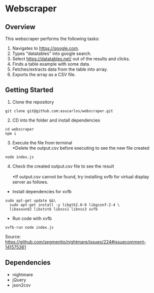 # Webscraper

## Overview
This webscraper performs the following tasks:
1. Navigates to https://google.com.
2. Types "datatables" into google search.
3. Select https://datatables.net/ out of the results and clicks.
4. Finds a table example with some data. 
5. Fetches/extracts data from the table into array.
6. Exports the array as a CSV file.

## Getting Started
1. Clone the repository

```
git clone git@github.com:asucarlos/webscraper.git
```

2. CD into the folder and install dependencies

```
cd webscraper
npm i
```

3. Execute the file from terminal  <br />
*Delete the output.csv before executing to see the new file created 

```
node index.js
```

4. Check the created output.csv file to see the result <br />
   <br />
  *If output.csv cannot be found, 
  try installing xvfb for virtual display server as follows.
  - Install dependencies for xvfb
  ```
  sudo apt-get update &&\
    sudo apt-get install -y libgtk2.0-0 libgconf-2-4 \
    libasound2 libxtst6 libxss1 libnss3 xvfb
  ```

  - Run code with xvfb
  ```
  xvfb-run node index.js
  ```

Source: <br />
https://github.com/segmentio/nightmare/issues/224#issuecomment-141575361

## Dependencies
  - nightmare
  - jQuery
  - json2csv
